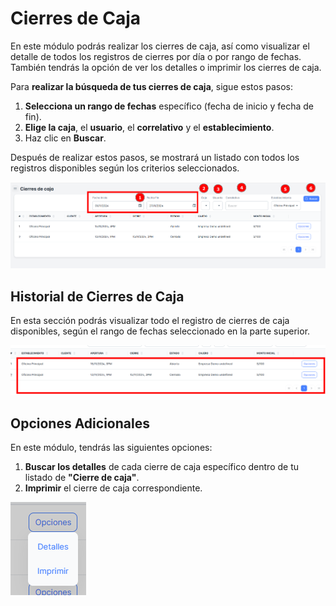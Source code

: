 # Cierres de Caja

En este módulo podrás realizar los cierres de caja, así como visualizar el detalle de todos los registros de cierres por día o por rango de fechas. También tendrás la opción de ver los detalles o imprimir los cierres de caja.

Para **realizar la búsqueda de tus cierres de caja**, sigue estos pasos:

1. **Selecciona un rango de fechas** específico (fecha de inicio y fecha de fin).
2. **Elige la caja**, el **usuario**, el **correlativo** y el **establecimiento**.
3. Haz clic en **Buscar**.

Después de realizar estos pasos, se mostrará un listado con todos los registros disponibles según los criterios seleccionados.

![cc1](./img6/cc1.png)

## Historial de Cierres de Caja

En esta sección podrás visualizar todo el registro de cierres de caja disponibles, según el rango de fechas seleccionado en la parte superior.

![cc2](./img6/cc2.png)

## Opciones Adicionales
En este módulo, tendrás las siguientes opciones:

1. **Buscar los detalles** de cada cierre de caja específico dentro de tu listado de **"Cierre de caja"**.
2. **Imprimir** el cierre de caja correspondiente.

![cc3](./img6/cc3.png)

